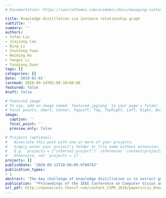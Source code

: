 ```yaml
---
# Documentation: https://sourcethemes.com/academic/docs/managing-content/

title: Knowledge distillation via instance relationship graph
subtitle: ''
summary: ''
authors:
- Yufan Liu
- Jiajiong Cao
- Bing Li
- Chunfeng Yuan
- Weiming Hu
- Yangxi Li
- Yunqiang Duan
tags: []
categories: []
date: '2019-01-01'
lastmod: 2020-09-14T02:08:10+08:00
featured: false
draft: false

# Featured image
# To use, add an image named `featured.jpg/png` to your page's folder.
# Focal points: Smart, Center, TopLeft, Top, TopRight, Left, Right, BottomLeft, Bottom, BottomRight.
image:
  caption: ''
  focal_point: ''
  preview_only: false

# Projects (optional).
#   Associate this post with one or more of your projects.
#   Simply enter your project's folder or file name without extension.
#   E.g. `projects = ["internal-project"]` references `content/project/deep-learning/index.md`.
#   Otherwise, set `projects = []`.
projects: []
publishDate: '2020-09-13T18:08:09.978876Z'
publication_types:
- 1
abstract: 'The key challenge of knowledge distillation is to extract general, moderate and sufficient knowledge from a teacher network to guide a student network. In this paper, a novel Instance Relationship Graph (IRG) is proposed for knowledge distillation. It models three kinds of knowledge, including instance features, instance relationships and feature space transformation, while the latter two kinds of knowledge are neglected by previous methods. Firstly, the IRG is constructed to model the distilled knowledge of one network layer, by considering instance features and instance relationships as vertexes and edges respectively. Secondly, an IRG transformation is proposed to models the feature space transformation across layers. It is more moderate than directly mimicking the features at intermediate layers. Finally, hint loss functions are designed to force a student's IRGs to mimic the structures of a teacher's IRGs. The proposed method effectively captures the knowledge along the whole network via IRGs, and thus shows stable convergence and strong robustness to different network architectures. In addition, the proposed method shows superior performance over existing methods on datasets of various scales.'
publication: '*Proceedings of the IEEE Conference on Computer Vision and Pattern Recognition*'
url_pdf: http://openaccess.thecvf.com/content_CVPR_2019/papers/Liu_Knowledge_Distillation_via_Instance_Relationship_Graph_CVPR_2019_paper.pdf
---
```

